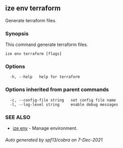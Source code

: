 ## ize env terraform

Generate terraform files.

### Synopsis

This command generate terraform files.

```
ize env terraform [flags]
```

### Options

```
  -h, --help   help for terraform
```

### Options inherited from parent commands

```
  -c, --config-file string   set config file name
  -l, --log-level string     enable debug messages
```

### SEE ALSO

* [ize env](ize_env.md)	 - Manage environment.

###### Auto generated by spf13/cobra on 7-Dec-2021
